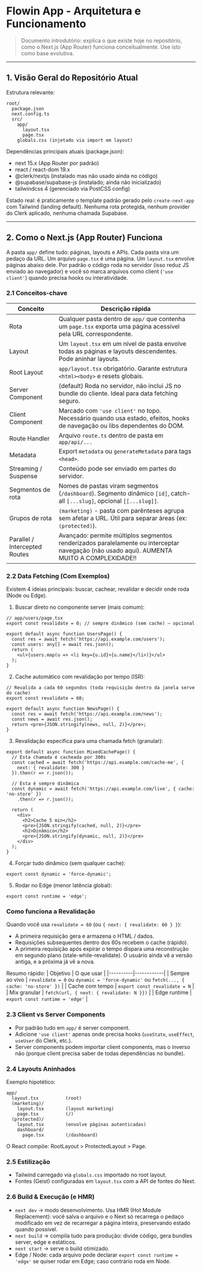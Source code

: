# Flowin App - Arquitetura e Funcionamento

> Documento introdutório: explica o que existe hoje no repositório, como o Next.js (App Router) funciona conceitualmente. Use isto como base evolutiva.

---
## 1. Visão Geral do Repositório Atual

Estrutura relevante:
```
root/
  package.json
  next.config.ts
  src/
    app/
      layout.tsx
      page.tsx
    globals.css (injetado via import em layout)
```
Dependências principais atuais (package.json):
- next 15.x (App Router por padrão)
- react / react-dom 19.x
- @clerk/nextjs (instalado mas não usado ainda no código)
- @supabase/supabase-js (instalado; ainda não inicializado)
- tailwindcss 4 (gerenciado via PostCSS config)

Estado real: é praticamente o template padrão gerado pelo `create-next-app` com Tailwind (landing default). Nenhuma rota protegida, nenhum provider do Clerk aplicado, nenhuma chamada Supabase.

---
## 2. Como o Next.js (App Router) Funciona

A pasta `app/` define tudo: páginas, layouts e APIs. Cada pasta vira um pedaço da URL. Um arquivo `page.tsx` é uma página. Um `layout.tsx` envolve páginas abaixo dele. Por padrão o código roda no servidor (isso reduz JS enviado ao navegador) e você só marca arquivos como client (`'use client'`) quando precisa hooks ou interatividade.

### 2.1 Conceitos-chave
| Conceito | Descrição rápida |
|----------|------------------|
| Rota | Qualquer pasta dentro de `app/` que contenha um `page.tsx` exporta uma página acessível pela URL correspondente. |
| Layout | Um `layout.tsx` em um nível de pasta envolve todas as páginas e layouts descendentes. Pode aninhar layouts. |
| Root Layout | `app/layout.tsx` obrigatório. Garante estrutura `<html><body>` e resets globais. |
| Server Component | (default) Roda no servidor, não inclui JS no bundle do cliente. Ideal para data fetching seguro. |
| Client Component | Marcado com `'use client'` no topo. Necessário quando usa estado, efeitos, hooks de navegação ou libs dependentes do DOM. |
| Route Handler | Arquivo `route.ts` dentro de pasta em `app/api/...` |
| Metadata | Export `metadata` ou `generateMetadata` para tags `<head>`. |
| Streaming / Suspense | Conteúdo pode ser enviado em partes do servidor. |
| Segmentos de rota | Nomes de pastas viram segmentos (`/dashboard`). Segmento dinâmico `[id]`, catch-all `[...slug]`, opcional `[[...slug]]`. |
| Grupos de rota | `(marketing)` - pasta com parênteses agrupa sem afetar a URL. Útil para separar áreas (ex: `(protected)`). |
| Parallel / Intercepted Routes | Avançado: permite múltiplos segmentos renderizados paralelamente ou interceptar navegação (não usado aqui). AUMENTA MUITO A COMPLEXIDADE!!|

### 2.2 Data Fetching (Com Exemplos)
Existem 4 ideias principais: buscar, cachear, revalidar e decidir onde roda (Node ou Edge).

1. Buscar direto no componente server (mais comum):
```tsx
// app/users/page.tsx
export const revalidate = 0; // sempre dinâmico (sem cache) – opcional

export default async function UsersPage() {
  const res = await fetch('https://api.example.com/users');
  const users: any[] = await res.json();
  return (
    <ul>{users.map(u => <li key={u.id}>{u.name}</li>)}</ul>
  );
}
```

2. Cache automático com revalidação por tempo (ISR):
```tsx
// Revalida a cada 60 segundos (toda requisição dentro da janela serve do cache)
export const revalidate = 60;

export default async function NewsPage() {
  const res = await fetch('https://api.example.com/news');
  const news = await res.json();
  return <pre>{JSON.stringify(news, null, 2)}</pre>;
}
```

3. Revalidação específica para uma chamada fetch (granular):
```tsx
export default async function MixedCachePage() {
  // Esta chamada é cacheada por 300s
  const cached = await fetch('https://api.example.com/cache-me', {
    next: { revalidate: 300 }
  }).then(r => r.json());

  // Esta é sempre dinâmica
  const dynamic = await fetch('https://api.example.com/live', { cache: 'no-store' })
    .then(r => r.json());

  return (
    <div>
      <h2>Cache 5 min</h2>
      <pre>{JSON.stringify(cached, null, 2)}</pre>
      <h2>Dinâmico</h2>
      <pre>{JSON.stringify(dynamic, null, 2)}</pre>
    </div>
  );
}
```

4. Forçar tudo dinâmico (sem qualquer cache):
```tsx
export const dynamic = 'force-dynamic';
```

5. Rodar no Edge (menor latência global):
```tsx
export const runtime = 'edge';
```

### Como funciona a Revalidação
Quando você usa `revalidate = 60` (ou `{ next: { revalidate: 60 } }`):
- A primeira requisição gera e armazena o HTML / dados.
- Requisições subsequentes dentro dos 60s recebem o cache (rápido).
- A primeira requisição após expirar o tempo dispara uma reconstrução em segundo plano (stale-while-revalidate). O usuário ainda vê a versão antiga, e a próxima já vê a nova.

Resumo rápido:
| Objetivo | O que usar |
|----------|------------|
| Sempre ao vivo | `revalidate = 0` ou `dynamic = 'force-dynamic'` ou `fetch(..., { cache: 'no-store' })` |
| Cache com tempo | `export const revalidate = N` |
| Mix granular | `fetch(url, { next: { revalidate: N }})` |
| Edge runtime | `export const runtime = 'edge'` |

### 2.3 Client vs Server Components
- Por padrão tudo em `app/` é server component.
- Adicione `'use client'` apenas onde precisa hooks (`useState`, `useEffect`, `useUser` do Clerk, etc.).
- Server components podem importar client components, mas o inverso não (porque client precisa saber de todas dependências no bundle).

### 2.4 Layouts Aninhados
Exemplo hipotético:
```
app/
  layout.tsx          (root)
  (marketing)/
    layout.tsx        (layout marketing)
    page.tsx          (/)
  (protected)/
    layout.tsx        (envolve páginas autenticadas)
    dashboard/
      page.tsx        (/dashboard)
```
O React compõe: RootLayout > ProtectedLayout > Page.

### 2.5 Estilização
- Tailwind carregado via `globals.css` importado no root layout.
- Fontes (Geist) configuradas em `layout.tsx` com a API de fontes do Next.

### 2.6 Build & Execução (e HMR)
- `next dev` -> modo desenvolvimento. Usa HMR (Hot Module Replacement): você salva o arquivo e o Next só recarrega o pedaço modificado em vez de recarregar a página inteira, preservando estado quando possível.
- `next build` -> compila tudo para produção: divide código, gera bundles server, edge e estáticos.
- `next start` -> serve o build otimizado.
- Edge / Node: cada arquivo pode declarar `export const runtime = 'edge'` se quiser rodar em Edge; caso contrário roda em Node.